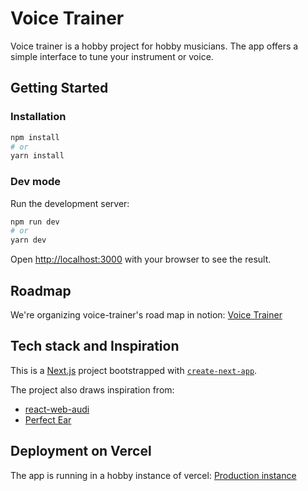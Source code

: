 # Voice Trainer

Voice trainer is a hobby project for hobby musicians. The app offers a simple interface to tune your instrument or voice.

## Getting Started

### Installation

```bash
npm install
# or
yarn install
```

### Dev mode
Run the development server:

```bash
npm run dev
# or
yarn dev
```

Open [http://localhost:3000](http://localhost:3000) with your browser to see the result.

## Roadmap

We're organizing voice-trainer's road map in notion: [Voice Trainer](https://www.notion.so/db6b289443f64c14841e0fb6b8efee06?v=09f09008a0214cdba15ce8379e871b73)

## Tech stack and Inspiration

This is a [Next.js](https://nextjs.org/) project bootstrapped with [`create-next-app`](https://github.com/vercel/next.js/tree/canary/packages/create-next-app).

The project also draws inspiration from:
- [react-web-audi](https://github.com/philnash/react-web-audio)
- [Perfect Ear](https://www.perfectear.app/)

## Deployment on Vercel

The app is running in a hobby instance of vercel:
[Production instance](https://voice-trainer-kg8920zu9-pisti2010.vercel.app/)
